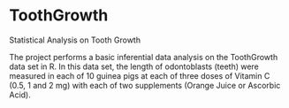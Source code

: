 # ToothGrowth
Statistical Analysis on Tooth Growth

The project performs a basic inferential data analysis on the ToothGrowth data set in R. In this data set, the length of odontoblasts (teeth) were measured in each of 10 guinea pigs at each of three doses of Vitamin C (0.5, 1 and 2 mg) with each of two supplements (Orange Juice or Ascorbic Acid).
